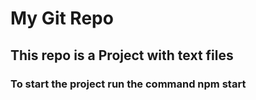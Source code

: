 # My Git Repo
## This repo is a Project with text files
### To start the project run the command npm start
